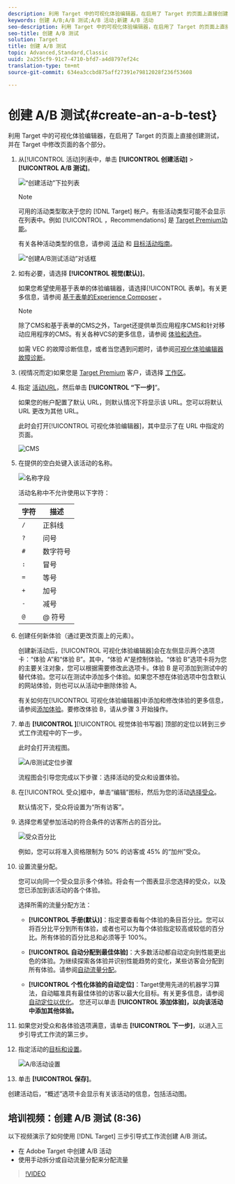 ```yaml
---
description: 利用 Target 中的可视化体验编辑器，在启用了 Target 的页面上直接创建测试，并在 Target 中修改页面的各个部分。
keywords: 创建 A/B;A/B 测试;A/B 活动;新建 A/B 活动
seo-description: 利用 Target 中的可视化体验编辑器，在启用了 Target 的页面上直接创建测试，并在 Target 中修改页面的各个部分。
seo-title: 创建 A/B 测试
solution: Target
title: 创建 A/B 测试
topic: Advanced,Standard,Classic
uuid: 2a255cf9-91c7-4710-bfd7-a4d8797ef24c
translation-type: tm+mt
source-git-commit: 634ea3ccbd875aff27391e79812028f236f53608

---
```



# 创建 A/B 测试{#create-an-a-b-test}

利用 Target 中的可视化体验编辑器，在启用了 Target 的页面上直接创建测试，并在 Target 中修改页面的各个部分。

1. 从[!UICONTROL 活动]列表中，单击 **[!UICONTROL 创建活动]** &gt; **[!UICONTROL A/B 测试]**。

   ![“创建活动”下拉列表](/help/c-activities/t-test-ab/t-test-create-ab/assets/ab_select-new.png)

   >[!NOTE]
   >
   >可用的活动类型取决于您的 [!DNL Target] 帐户。有些活动类型可能不会显示在列表中。例如 [!UICONTROL ，Recommendations] 是 [Target Premium功能](/help/c-intro/intro.md#premium)。

   有关各种活动类型的信息，请参阅 [活动](../../../c-activities/activities.md#concept_D317A95A1AB54674BA7AB65C7985BA03) 和 [目标活动指南](/help/c-activities/target-activities-guide.md)。

   ![“创建A/B测试活动”对话框](/help/c-activities/t-test-ab/t-test-create-ab/assets/ab_newactivityurl-new.png)

1. 如有必要，请选择 **[!UICONTROL 视觉(默认)]**。

   如果您希望使用基于表单的体验编辑器，请选择[!UICONTROL 表单]。有关更多信息，请参阅 [基于表单的Experience Composer](https://marketing.adobe.com/resources/help/en_US/target/target/t_form_experience_composer.html) 。

   >[!NOTE]
   >
   >除了CMS和基于表单的CMS之外，Target还提供单页应用程序CMS和针对移动应用程序的CMS。有关各种VCS的更多信息，请参阅 [体验和选件](/help/c-experiences/experiences.md)。

   如需 VEC 的故障诊断信息，或者当您遇到问题时，请参阅[可视化体验编辑器故障诊断](../../../c-experiences/c-visual-experience-composer/r-troubleshoot-composer/troubleshoot-composer.md#reference_77743144F10143A3A89D56E116D296E4)。

1. (视情况而定)如果您是 [Target Premium](/help/c-intro/intro.md#premium) 客户，请选择 [工作区](/help/administrating-target/c-user-management/property-channel/property-channel.md)。


1. 指定 [活动URL](../../../c-activities/t-test-ab/t-test-create-ab/ab-activity-url.md#concept_D28549AAA0A14E3BB5F05F32BE8ABC90)，然后单击 **[!UICONTROL “下一步]**”。

   如果您的帐户配置了默认 URL，则默认情况下将显示该 URL。您可以将默认 URL 更改为其他 URL。

   此时会打开[!UICONTROL 可视化体验编辑器]，其中显示了在 URL 中指定的页面。

   ![CMS](/help/c-activities/t-test-ab/t-test-create-ab/assets/vec-new.png)

1. 在提供的空白处键入该活动的名称。

   ![名称字段](/help/c-activities/t-test-ab/t-test-create-ab/assets/ab_newname-new.png)

   活动名称中不允许使用以下字符：

   | 字符 | 描述 |
   |--- |--- |
   | `/` | 正斜线 |
   | `?` | 问号 |
   | `#` | 数字符号 |
   | `:` | 冒号 |
   | `=` | 等号 |
   | `+` | 加号 |
   | `-` | 减号 |
   | `@` | @ 符号 |

1. 创建任何新体验（通过更改页面上的元素）。

   创建新活动后，[!UICONTROL 可视化体验编辑器]会在左侧显示两个选项卡：“体验 A”和“体验 B”。其中，“体验 A”是控制体验。“体验 B”选项卡将为您的主要关注对象，您可以根据需要修改此选项卡。体验 B 是可添加到测试中的替代体验。您可以在测试中添加多个体验。如果您不想在体验选项中包含默认的网站体验，则也可以从活动中删除体验 A。

   有关如何在[!UICONTROL 可视化体验编辑器]中添加和修改体验的更多信息，请参阅[添加体验](../../../c-activities/t-test-ab/t-test-create-ab/ab-add-experience.md#task_454646F2895242D3B92DC395A0CE1A00)。要修改体验 B，请从步骤 3 开始操作。

1. 单击 **[!UICONTROL ]**[!UICONTROL 视觉体验书写器] 顶部的定位以转到三步式工作流程中的下一步。

   此时会打开流程图。

   ![A/B测试定位步骤](/help/c-activities/t-test-ab/t-test-create-ab/assets/ab_flow-new.png)

   流程图会引导您完成以下步骤：选择活动的受众和设置体验。
1. 在[!UICONTROL 受众]框中，单击“编辑”图标，然后为您的活动[选择受众](../../../c-activities/t-test-ab/t-test-create-ab/ab-audience.md#concept_A268236C1224451DB7844BF67F41A087)。

   默认情况下，受众将设置为“所有访客”。

1. 选择您希望参加活动的符合条件的访客所占的百分比。

   ![受众百分比](/help/c-activities/t-test-ab/t-test-create-ab/assets/audperc-new.png)

   例如，您可以将准入资格限制为 50% 的访客或 45% 的“加州”受众。

1. 设置流量分配。

   您可以向同一个受众显示多个体验。将会有一个图表显示您选择的受众，以及您已添加到该活动的各个体验。

   选择所需的流量分配方法：

   * **[!UICONTROL 手册(默认)]**：指定要查看每个体验的条目百分比。您可以将百分比平分到所有体验，或者也可以为每个体验指定较高或较低的百分比。所有体验的百分比总和必须等于 100%。

   * **[!UICONTROL 自动分配到最佳体验]**：大多数活动都自动定向到性能更出色的体验。为继续探索各体验并识别性能趋势的变化，某些访客会分配到所有体验。请参阅[自动流量分配](../../../c-activities/automated-traffic-allocation/automated-traffic-allocation.md#concept_A1407678796B4C569E94CBA8A9F7F5D4)。

   * **[!UICONTROL 个性化体验的自动定位]**：Target使用先进的机器学习算法，自动瞄准具有最佳体验的访客以最大化目标。有关更多信息，请参阅[自动定位以优化](../../../c-activities/auto-target-to-optimize.md#concept_67779E5B7F67427A97D7EA2A6FB919B3)。
   您还可以单击 **[!UICONTROL 添加体验]，以向该活动中添加其他体验。**

1. 如果您对受众和各体验选项满意，请单击 **[!UICONTROL 下一步]**，以进入三步引导式工作流的第三步。

1. 指定活动的[目标和设置](../../../c-activities/t-test-ab/t-test-create-ab/ab-goals-and-settings.md#reference_B25389FD6F3A4989801E740364B089CC)。

   ![A/B活动设置](/help/c-activities/t-test-ab/t-test-create-ab/assets/ab_settings-new.png)

1. 单击 **[!UICONTROL 保存]**。

创建活动后，“概述”选项卡会显示有关该活动的信息，包括活动图。

## 培训视频：创建 A/B 测试 (8:36)

以下视频演示了如何使用 [!DNL Target] 三步引导式工作流创建 A/B 测试。

* 在 Adobe Target 中创建 A/B 活动
* 使用手动拆分或自动流量分配来分配流量

>[!VIDEO](https://video.tv.adobe.com/v/17391?captions=chi_hans)
